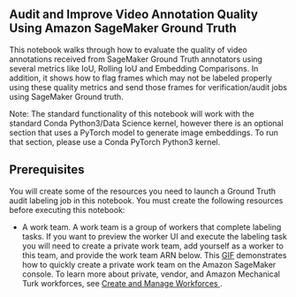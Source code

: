 ## Audit and Improve Video Annotation Quality Using Amazon SageMaker Ground Truth

This notebook walks through how to evaluate the quality of video annotations received from SageMaker Ground Truth annotators using several metrics like IoU, Rolling IoU and Embedding Comparisons. In addition, it shows how to flag frames which may not be labeled properly using these quality metrics and send those frames for verification/audit jobs using SageMaker Ground truth. 

Note: The standard functionality of this notebook will work with the standard Conda Python3/Data Science kernel, however there is an optional section that uses a PyTorch model to generate image embeddings. To run that section, please use a Conda PyTorch Python3 kernel.

## Prerequisites

You will create some of the resources you need to launch a Ground Truth audit labeling job in this notebook. You must create the following resources before executing this notebook:

* A work team. A work team is a group of workers that complete labeling tasks. If you want to preview the worker UI and execute the labeling task you will need to create a private work team, add yourself as a worker to this team, and provide the work team ARN below. This [GIF](images/create-workteam-loop.gif) demonstrates how to quickly create a private work team on the Amazon SageMaker console. To learn more about private, vendor, and Amazon Mechanical Turk workforces, see [Create and Manage Workforces
](https://docs.aws.amazon.com/sagemaker/latest/dg/sms-workforce-management.html).